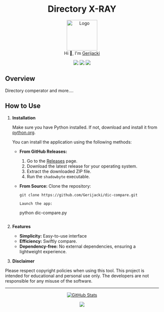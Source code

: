 <h1 align="center">Directory X-RAY</h1>

<p align="center">
  <img src="https://github.com/Gerijacki.png" width="100" alt="Logo"/><br/>
  Hi 👋, I'm <a href="https://github.com/Gerijacki">Gerijacki</a>
</p>

<p align="center">
  <a href="https://github.com/Gerijacki/dic-compare/stargazers"><img src="https://img.shields.io/github/stars/Gerijacki/dic-compare?colorA=363a4f&colorB=b7bdf8&style=for-the-badge"></a>
  <a href="https://github.com/Gerijacki/dic-compare/issues"><img src="https://img.shields.io/github/issues/Gerijacki/dic-compare?colorA=363a4f&colorB=f5a97f&style=for-the-badge"></a>
  <a href="https://github.com/Gerijacki/dic-compare/contributors"><img src="https://img.shields.io/github/contributors/Gerijacki/dic-compare?colorA=363a4f&colorB=a6da95&style=for-the-badge"></a>
</p>

## Overview

Directory comperator and more....

## How to Use

1. **Installation**

   Make sure you have Python installed. If not, download and install it from [python.org](https://www.python.org/).

    You can install the application using the following methods:

    - **From GitHub Releases:**
      1. Go to the [Releases](https://github.com/Gerijacki/dic-compare/releases) page.
      2. Download the latest release for your operating system.
      3. Extract the downloaded ZIP file.
      4. Run the `shadowbyte` executable.

    - **From Source:**
      Clone the repository:
      ```
      git clone https://github.com/Gerijacki/dic-compare.git
      ```
      ```
      Launch the app:
      ```
      python dic-compare.py
      ```

2. **Features**
   - **Simplicity:** Easy-to-use interface
   - **Efficiency:** Swiftly compare.
   - **Dependency-free:** No external dependencies, ensuring a lightweight experience.

3. **Disclaimer**

Please respect copyright policies when using this tool. This project is intended for educational and personal use only. The developers are not responsible for any misuse of the software.

---

<p align="center">
  <a href="https://github.com/Gerijacki">
    <img src="https://github-readme-stats.vercel.app/api?username=Gerijacki&show_icons=true&theme=dark&count_private=true" alt="GitHub Stats" />
  </a>
</p>

<p align="center">
  <img src="https://raw.githubusercontent.com/Trilokia/Trilokia/379277808c61ef204768a61bbc5d25bc7798ccf1/bottom_header.svg" />
</p>
